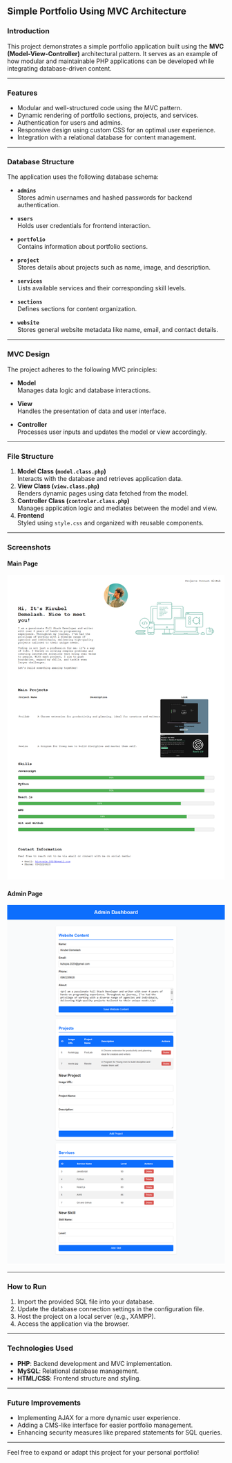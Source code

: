 ## Simple Portfolio Using MVC Architecture

### Introduction

This project demonstrates a simple portfolio application built using the **MVC (Model-View-Controller)** architectural pattern. It serves as an example of how modular and maintainable PHP applications can be developed while integrating database-driven content.

---

### Features

- Modular and well-structured code using the MVC pattern.
- Dynamic rendering of portfolio sections, projects, and services.
- Authentication for users and admins.
- Responsive design using custom CSS for an optimal user experience.
- Integration with a relational database for content management.

---

### Database Structure

The application uses the following database schema:

- **`admins`**  
  Stores admin usernames and hashed passwords for backend authentication.

- **`users`**  
  Holds user credentials for frontend interaction.

- **`portfolio`**  
  Contains information about portfolio sections.

- **`project`**  
  Stores details about projects such as name, image, and description.

- **`services`**  
  Lists available services and their corresponding skill levels.

- **`sections`**  
  Defines sections for content organization.

- **`website`**  
  Stores general website metadata like name, email, and contact details.

---

### MVC Design

The project adheres to the following MVC principles:

- **Model**  
  Manages data logic and database interactions.

- **View**  
  Handles the presentation of data and user interface.

- **Controller**  
  Processes user inputs and updates the model or view accordingly.

---

### File Structure

1. **Model Class (`model.class.php`)**  
   Interacts with the database and retrieves application data.
2. **View Class (`view.class.php`)**  
   Renders dynamic pages using data fetched from the model.
3. **Controller Class (`controler.class.php`)**  
   Manages application logic and mediates between the model and view.
4. **Frontend**  
   Styled using `style.css` and organized with reusable components.

---

### Screenshots

#### Main Page

![Main Page](mainpage.png)

#### Admin Page

![Admin Page](adminpage.png)

---

### How to Run

1. Import the provided SQL file into your database.
2. Update the database connection settings in the configuration file.
3. Host the project on a local server (e.g., XAMPP).
4. Access the application via the browser.

---

### Technologies Used

- **PHP**: Backend development and MVC implementation.
- **MySQL**: Relational database management.
- **HTML/CSS**: Frontend structure and styling.

---

### Future Improvements

- Implementing AJAX for a more dynamic user experience.
- Adding a CMS-like interface for easier portfolio management.
- Enhancing security measures like prepared statements for SQL queries.

---

Feel free to expand or adapt this project for your personal portfolio!
